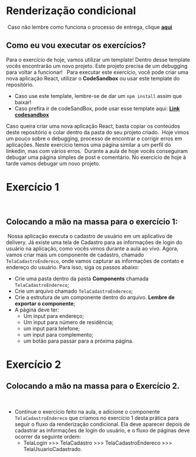 # Renderização condicional
​
Caso não lembre como funciona o processo de entrega, clique [**aqui**](https://github.com/labenuexercicios/instrucoes-entrega)
​
​
## Como eu vou executar os exercícios?
Para o exercício de hoje, vamos utilizar um template! Dentro desse template vocês encontrarão um novo projeto. Este projeto precisa de um debugging para voltar a funcionar!
​
​
Para executar este exercício, você pode criar uma nova aplicação React, utilizar o **CodeSandbox** ou usar este template do repositório.
- Caso use este template, lembre-se de dar um `npm install` assim que baixar! 
- Caso prefira ir de codeSandBox, pode usar esse template aqui: [**Link codesandbox**](https://codesandbox.io/s/debug-exercicio-dgh9wi)


Caso queira criar uma nova aplicação React, basta copiar os conteúdos deste repositório e colar dentro da pasta do seu projeto criado.
​
Hoje vimos um pouco sobre o debugging, processo de encontrar e corrigir erros em aplicações. Neste exercício temos uma página similar a um perfil do linkedin, mas com vários erros.
​
Durante a aula de hoje vocês conseguiram debugar uma página simples de post e comentário. No exercício de hoje à tarde vamos debugar um novo projeto.
​
# Exercício 1
​
## Colocando a mão na massa para o exercício 1: 
​
Nossa aplicação executa o cadastro de usuário em um aplicativo de delivery. Já existe uma tela de Cadastro para as informações de login do usuário na aplicação, como vocês vimos durante a aula ao vivo. Agora, vamos criar mais um componente de cadastro, chamado `TelaCadastroEndereco`, onde vamos capturar as informações de contato e endereço do usuário. Para isso, siga os passos abaixo:
​
- Crie uma pasta dentro da pasta **Components** chamada `TelaCadastroEndereco`;
- Crie um arquivo chamado `TelaCadastroEndereco`;
- Crie a estrutura de um componente dentro do arquivo. **Lembre de exportar o componente**;
- A página deve ter:
    - Um input para endereço;
    - Um input para número de residência;
    - um input para telefone;
    - um input para complemento;
    - um botão para passar para a próxima página.
​
# Exercício 2
## Colocando a mão na massa para o Exercício 2.
​
- Continue o exercício feito na aula, e adicione o componente `TelaCadastroEndereco` que criamos no exercício 1 desta prática para seguir o fluxo da renderização condicional. Ela deve aparecer depois de cadastrar as informações de login do usuário, e o fluxo de páginas deve ocorrer da seguinte ordem: 
    - TelaLogin >>> TelaCadastro >>> TelaCadastroEndereco >>> TelaUsuarioCadastrado.


 

